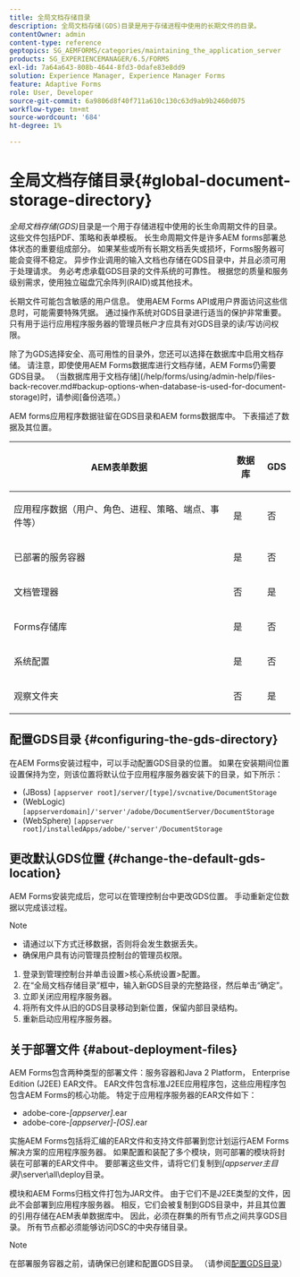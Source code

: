 ```yaml
---
title: 全局文档存储目录
description: 全局文档存储(GDS)目录是用于存储进程中使用的长期文件的目录。
contentOwner: admin
content-type: reference
geptopics: SG_AEMFORMS/categories/maintaining_the_application_server
products: SG_EXPERIENCEMANAGER/6.5/FORMS
exl-id: 7a64a643-808b-4644-8fd3-0dafe83e8dd9
solution: Experience Manager, Experience Manager Forms
feature: Adaptive Forms
role: User, Developer
source-git-commit: 6a9806d8f40f711a610c130c63d9ab9b2460d075
workflow-type: tm+mt
source-wordcount: '684'
ht-degree: 1%

---
```


# 全局文档存储目录{#global-document-storage-directory}

*全局文档存储(GDS)*&#x200B;目录是一个用于存储进程中使用的长生命周期文件的目录。 这些文件包括PDF、策略和表单模板。 长生命周期文件是许多AEM forms部署总体状态的重要组成部分。 如果某些或所有长期文档丢失或损坏，Forms服务器可能会变得不稳定。 异步作业调用的输入文档也存储在GDS目录中，并且必须可用于处理请求。 务必考虑承载GDS目录的文件系统的可靠性。 根据您的质量和服务级别需求，使用独立磁盘冗余阵列(RAID)或其他技术。

长期文件可能包含敏感的用户信息。 使用AEM Forms API或用户界面访问这些信息时，可能需要特殊凭据。 通过操作系统对GDS目录进行适当的保护非常重要。 只有用于运行应用程序服务器的管理员帐户才应具有对GDS目录的读/写访问权限。

除了为GDS选择安全、高可用性的目录外，您还可以选择在数据库中启用文档存储。 请注意，即使使用AEM Forms数据库进行文档存储，AEM Forms仍需要GDS目录。 （当数据库用于文档存储](/help/forms/using/admin-help/files-back-recover.md#backup-options-when-database-is-used-for-document-storage)时，请参阅[备份选项。）

AEM forms应用程序数据驻留在GDS目录和AEM forms数据库中。 下表描述了数据及其位置。

<table>
 <thead>
  <tr>
   <th><p>AEM表单数据</p></th>
   <th><p>数据库</p></th>
   <th><p>GDS</p></th>
  </tr>
 </thead>
 <tbody>
  <tr>
   <td><p>应用程序数据（用户、角色、进程、策略、端点、事件等）</p></td>
   <td><p>是</p></td>
   <td><p>否</p></td>
  </tr>
  <tr>
   <td><p>已部署的服务容器</p></td>
   <td><p>是</p></td>
   <td><p>否</p></td>
  </tr>
  <tr>
   <td><p>文档管理器 </p></td>
   <td><p>否</p></td>
   <td><p>是</p></td>
  </tr>
  <tr>
   <td><p>Forms存储库</p></td>
   <td><p>是</p></td>
   <td><p>否</p></td>
  </tr>
  <tr>
   <td><p>系统配置</p></td>
   <td><p>是</p></td>
   <td><p>否</p></td>
  </tr>
  <tr>
   <td><p>观察文件夹</p></td>
   <td><p>否</p></td>
   <td><p>是</p></td>
  </tr>
 </tbody>
</table>

## 配置GDS目录 {#configuring-the-gds-directory}

在AEM Forms安装过程中，可以手动配置GDS目录的位置。 如果在安装期间位置设置保持为空，则该位置将默认位于应用程序服务器安装下的目录，如下所示：

* (JBoss) `[appserver root]/server/[type]/svcnative/DocumentStorage`
* (WebLogic) `[appserverdomain]/'server'/adobe/DocumentServer/DocumentStorage`
* (WebSphere) `[appserver root]/installedApps/adobe/'server'/DocumentStorage`

## 更改默认GDS位置 {#change-the-default-gds-location}

AEM Forms安装完成后，您可以在管理控制台中更改GDS位置。 手动重新定位数据以完成该过程。

>[!NOTE]
>
> * 请通过以下方式迁移数据，否则将会发生数据丢失。
> * 确保用户具有访问管理员控制台的管理员权限。


1. 登录到管理控制台并单击设置>核心系统设置>配置。
2. 在“全局文档存储目录”框中，输入新GDS目录的完整路径，然后单击“确定”。
3. 立即关闭应用程序服务器。
4. 将所有文件从旧的GDS目录移动到新位置，保留内部目录结构。
5. 重新启动应用程序服务器。

## 关于部署文件 {#about-deployment-files}

AEM Forms包含两种类型的部署文件：服务容器和Java 2 Platform， Enterprise Edition (J2EE) EAR文件。 EAR文件包含标准J2EE应用程序包，这些应用程序包包含AEM Forms的核心功能。 特定于应用程序服务器的EAR文件如下：

* adobe-core-*[appserver]*.ear
* adobe-core-*[appserver]*-*[OS]*.ear

实施AEM Forms包括将汇编的EAR文件和支持文件部署到您计划运行AEM Forms解决方案的应用程序服务器。 如果配置和装配了多个模块，则可部署的模块将封装在可部署的EAR文件中。 要部署这些文件，请将它们复制到&#x200B;*[appserver主目录]*\server\all\deploy目录。

模块和AEM Forms归档文件打包为JAR文件。 由于它们不是J2EE类型的文件，因此不会部署到应用程序服务器。 相反，它们会被复制到GDS目录中，并且其位置的引用存储在AEM表单数据库中。 因此，必须在群集的所有节点之间共享GDS目录。 所有节点都必须能够访问DSC的中央存储目录。

>[!NOTE]
>
>在部署服务容器之前，请确保已创建和配置GDS目录。 （请参阅[配置GDS目录](global-document-storage-directory.md#configuring-the-gds-directory)）
